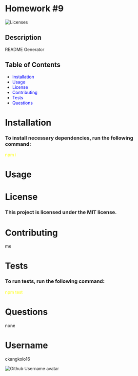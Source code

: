 

 # **Homework #9** 

![Licenses](https://img.shields.io/badge/license-MIT-blue.svg)
 
## **Description** 
 
README Generator

## **Table of Contents**
  * <font color=blue>Installation</font>
  * <font color=blue>Usage</font>
  * <font color=blue>License</font>
  * <font color=blue>Contributing</font>
  * <font color=blue>Tests</font>
  * <font color=blue>Questions</font>

# **Installation** 
### To install necessary dependencies, run the following command:
 <font color=yellow>npm i</font>

# **Usage**

# **License**
### This project is licensed under the MIT license.

# **Contributing** 
 me

# **Tests**  
### To run tests, run the following command:
<font color=yellow>npm test</font>



# **Questions** 
none

# **Username**  
ckangkolo16

![Github Username avatar](https://avatars3.githubusercontent.com/u/61702123?v=4)

